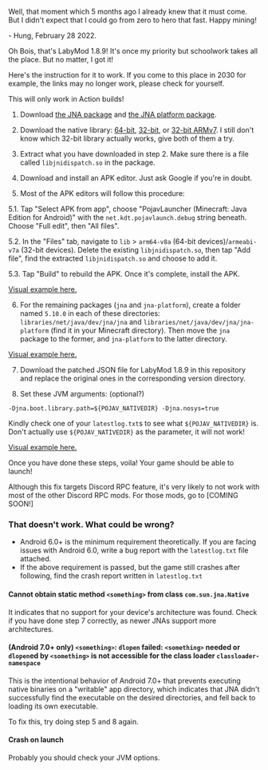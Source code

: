 Well, that moment which 5 months ago I already knew that it must come. But I didn't expect that I could go from zero to hero that fast. Happy mining!

\- Hung, February 28 2022.



Oh Bois, that's LabyMod 1.8.9! It's once my priority but schoolwork takes all the place. But no matter, I got it!

Here's the instruction for it to work. If you come to this place in 2030 for example, the links may no longer work, please check for yourself.

This will only work in Action builds!

1. Download [the JNA package](https://repo1.maven.org/maven2/net/java/dev/jna/jna/5.10.0/jna-5.10.0.jar) and [the JNA platform package](https://repo1.maven.org/maven2/net/java/dev/jna/jna-platform/5.10.0/jna-platform-5.10.0.jar).

2. Download the native library: [64-bit](https://github.com/java-native-access/jna/blob/master/lib/native/android-aarch64.jar), [32-bit](https://github.com/java-native-access/jna/blob/master/lib/native/android-arm.jar), or [32-bit ARMv7](https://github.com/java-native-access/jna/blob/master/lib/native/android-armv7.jar). I still don't know which 32-bit library actually works, give both of them a try.

3. Extract what you have downloaded in step 2. Make sure there is a file called `libjnidispatch.so` in the package.

4. Download and install an APK editor. Just ask Google if you're in doubt.

5. Most of the APK editors will follow this procedure:

5.1. Tap "Select APK from app", choose "PojavLauncher (Minecraft: Java Edition for Android)" with the `net.kdt.pojavlaunch.debug` string beneath. Choose "Full edit", then "All files".

5.2. In the "Files" tab, navigate to `lib` > `arm64-v8a` (64-bit devices)/`armeabi-v7a` (32-bit devices). Delete the existing `libjnidispatch.so`, then tap "Add file", find the extracted `libjnidispatch.so` and choose to add it.

5.3. Tap "Build" to rebuild the APK. Once it's complete, install the APK.

[Visual example here.](https://github.com/NotAHero04/RandomPojavThings/raw/main/LabyMod/resources/screen-20220304-135246~3.mp4)

6. For the remaining packages (`jna` and `jna-platform`), create a folder named `5.10.0` in each of these directories: `libraries/net/java/dev/jna/jna` and `libraries/net/java/dev/jna/jna-platform` (find it in your Minecraft directory). Then move the `jna` package to the former, and `jna-platform` to the latter directory.

[Visual example here.](https://github.com/NotAHero04/RandomPojavThings/raw/main/LabyMod/resources/screen-20220304-141508~2.mp4)

7. Download the patched JSON file for LabyMod 1.8.9 in this repository and replace the original ones in the corresponding version directory.

8. Set these JVM arguments: (optional?)
```
-Djna.boot.library.path=${POJAV_NATIVEDIR} -Djna.nosys=true
```
Kindly check one of your `latestlog.txt`s to see what `${POJAV_NATIVEDIR}` is. Don't actually use `${POJAV_NATIVEDIR}` as the parameter, it will not work!

[Visual example here.](https://github.com/NotAHero04/RandomPojavThings/raw/main/LabyMod/resources/screen-20220304-135851~2.mp4)

Once you have done these steps, voila! Your game should be able to launch!

Although this fix targets Discord RPC feature, it's very likely to not work with most of the other Discord RPC mods. For those mods, go to [COMING SOON!]

### That doesn't work. What could be wrong?

- Android 6.0+ is the minimum requirement theoretically. If you are facing issues with Android 6.0, write a bug report with the `latestlog.txt` file attached.
- If the above requirement is passed, but the game still crashes after following, find the crash report written in `latestlog.txt`

#### Cannot obtain static method `<something>` from class `com.sun.jna.Native`

It indicates that no support for your device's architecture was found. Check if you have done step 7 correctly, as newer JNAs support more architectures.

#### (Android 7.0+ only) `<something>`: `dlopen` failed: `<something>` needed or `dlopen`ed by `<something>` is not accessible for the class loader `classloader-namespace`

This is the intentional behavior of Android 7.0+ that prevents executing native binaries on a "writable" app directory, which indicates that JNA didn't successfully find the executable on the desired directories, and fell back to loading its own executable.

To fix this, try doing step 5 and 8 again.

#### Crash on launch

Probably you should check your JVM options.
